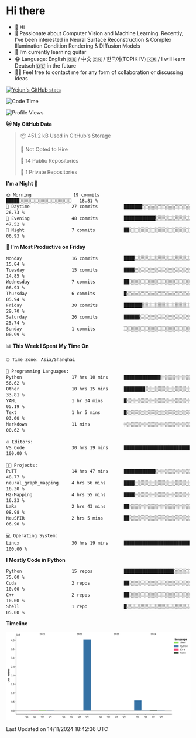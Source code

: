 # Hi there
- 👋 Hi
- 🔭 Passionate about Computer Vision and Machine Learning. Recently, I've been interested in Neural Surface Reconstruction & Complex Illumination Condition Rendering & Diffusion Models
- 🌱 I’m currently learning guitar
- 😀 Language: English 🇬🇧 / 中文 🇨🇳 / 한국어(TOPIK IV) 🇰🇷 / I will learn Deutsch 🇩🇪 in the future
- 🙋‍♂️ Feel free to contact me for any form of collaboration or discussing ideas


<!-- <img height="195px" src="https://github-readme-stats.vercel.app/api?username=yejun688&count_private=true&show_icons=true&hide_rank=true&title_color=0969da&bg_color=ffffff00&text_color=57606a&disable_animations=true"><img height="195px" src="https://github-readme-stats.vercel.app/api/top-langs?username=yejun688&layout=compact&title_color=0969da&bg_color=ffffff00&text_color=57606a"> -->

[![Yejun's GitHub stats](https://github-readme-stats.vercel.app/api?username=yejun688)](https://github.com/yejun688/github-readme-stats)

<!---
yejun688/yejun688 is a ✨ special ✨ repository because its `README.md` (this file) appears on your GitHub profile.
You can click the Preview link to take a look at your changes.
--->

<!--START_SECTION:waka-->
![Code Time](http://img.shields.io/badge/Code%20Time-462%20hrs%2036%20mins-blue)

![Profile Views](http://img.shields.io/badge/Profile%20Views-8-blue)

**🐱 My GitHub Data** 

> 📦 451.2 kB Used in GitHub's Storage 
 > 
> 🚫 Not Opted to Hire
 > 
> 📜 14 Public Repositories 
 > 
> 🔑 1 Private Repositories 
 > 
**I'm a Night 🦉** 

```text
🌞 Morning                19 commits          █████░░░░░░░░░░░░░░░░░░░░   18.81 % 
🌆 Daytime                27 commits          ███████░░░░░░░░░░░░░░░░░░   26.73 % 
🌃 Evening                48 commits          ████████████░░░░░░░░░░░░░   47.52 % 
🌙 Night                  7 commits           ██░░░░░░░░░░░░░░░░░░░░░░░   06.93 % 
```
📅 **I'm Most Productive on Friday** 

```text
Monday                   16 commits          ████░░░░░░░░░░░░░░░░░░░░░   15.84 % 
Tuesday                  15 commits          ████░░░░░░░░░░░░░░░░░░░░░   14.85 % 
Wednesday                7 commits           ██░░░░░░░░░░░░░░░░░░░░░░░   06.93 % 
Thursday                 6 commits           █░░░░░░░░░░░░░░░░░░░░░░░░   05.94 % 
Friday                   30 commits          ███████░░░░░░░░░░░░░░░░░░   29.70 % 
Saturday                 26 commits          ██████░░░░░░░░░░░░░░░░░░░   25.74 % 
Sunday                   1 commits           ░░░░░░░░░░░░░░░░░░░░░░░░░   00.99 % 
```


📊 **This Week I Spent My Time On** 

```text
🕑︎ Time Zone: Asia/Shanghai

💬 Programming Languages: 
Python                   17 hrs 10 mins      ██████████████░░░░░░░░░░░   56.62 % 
Other                    10 hrs 15 mins      ████████░░░░░░░░░░░░░░░░░   33.81 % 
YAML                     1 hr 34 mins        █░░░░░░░░░░░░░░░░░░░░░░░░   05.19 % 
Text                     1 hr 5 mins         █░░░░░░░░░░░░░░░░░░░░░░░░   03.60 % 
Markdown                 11 mins             ░░░░░░░░░░░░░░░░░░░░░░░░░   00.62 % 

🔥 Editors: 
VS Code                  30 hrs 19 mins      █████████████████████████   100.00 % 

🐱‍💻 Projects: 
PuTT                     14 hrs 47 mins      ████████████░░░░░░░░░░░░░   48.77 % 
neural_graph_mapping     4 hrs 56 mins       ████░░░░░░░░░░░░░░░░░░░░░   16.30 % 
H2-Mapping               4 hrs 55 mins       ████░░░░░░░░░░░░░░░░░░░░░   16.23 % 
LaRa                     2 hrs 43 mins       ██░░░░░░░░░░░░░░░░░░░░░░░   08.98 % 
NeuSPIR                  2 hrs 5 mins        ██░░░░░░░░░░░░░░░░░░░░░░░   06.90 % 

💻 Operating System: 
Linux                    30 hrs 19 mins      █████████████████████████   100.00 % 
```

**I Mostly Code in Python** 

```text
Python                   15 repos            ███████████████████░░░░░░   75.00 % 
Cuda                     2 repos             ██░░░░░░░░░░░░░░░░░░░░░░░   10.00 % 
C++                      2 repos             ██░░░░░░░░░░░░░░░░░░░░░░░   10.00 % 
Shell                    1 repo              █░░░░░░░░░░░░░░░░░░░░░░░░   05.00 % 
```



**Timeline**

![Lines of Code chart](https://raw.githubusercontent.com/yejun688/yejun688/main/assets/bar_graph.png)


 Last Updated on 14/11/2024 18:42:36 UTC
<!--END_SECTION:waka-->
